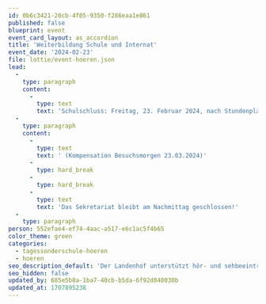 ```yaml
---
id: 0b6c3421-20cb-4f05-9350-f286eaa1e861
published: false
blueprint: event
event_card_layout: as_accordion
title: 'Weiterbildung Schule und Internat'
event_date: '2024-02-23'
file: lottie/event-hoeren.json
lead:
  -
    type: paragraph
    content:
      -
        type: text
        text: 'Schulschluss: Freitag, 23. Februar 2024, nach Stundenplan, spätestens um 12.00 Uhr'
  -
    type: paragraph
    content:
      -
        type: text
        text: ' (Kompensation Besuchsmorgen 23.03.2024)'
      -
        type: hard_break
      -
        type: hard_break
      -
        type: text
        text: 'Das Sekretariat bleibt am Nachmittag geschlossen!'
  -
    type: paragraph
person: 552efae4-ef74-4aac-a517-e6c1ac5f4b65
color_theme: green
categories:
  - tagessonderschule-hoeren
  - hoeren
seo_description_default: 'Der Landenhof unterstützt hör- und sehbeeinträchtigte Kinder & Jugendliche in ihrem selbstbestimmten Leben durch Förderung ihrer Fähigkeiten & Entwicklung'
seo_hidden: false
updated_by: 685e5b8a-1ba7-40cb-b5da-6f92d040030b
updated_at: 1707895238
---
```

